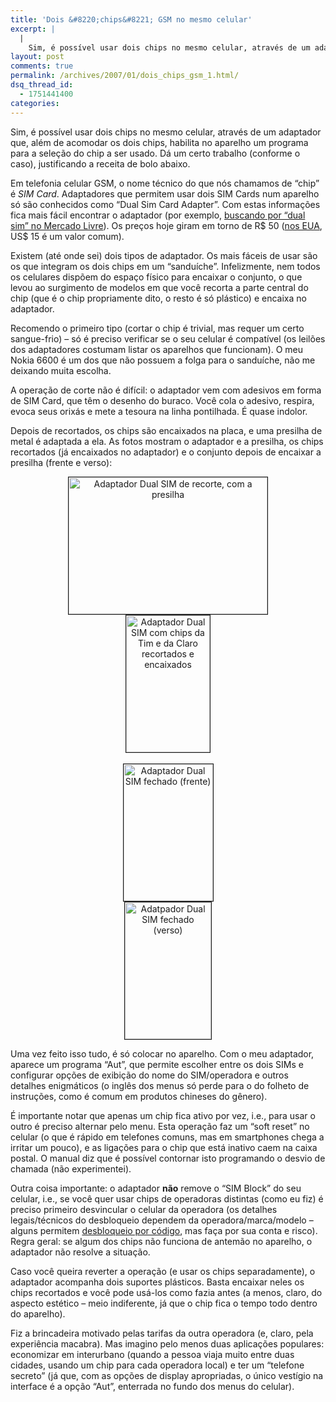 ```yaml
---
title: 'Dois &#8220;chips&#8221; GSM no mesmo celular'
excerpt: |
  |
    Sim, é possível usar dois chips no mesmo celular, através de um adaptador que, além de acomodar os dois chips, habilita no aparelho um programa para a seleção do chip a ser usado. Dá um certo trabalho (conforme o caso),...
layout: post
comments: true
permalink: /archives/2007/01/dois_chips_gsm_1.html/
dsq_thread_id:
  - 1751441400
categories:
---
```

Sim, é possível usar dois chips no mesmo celular, através de um adaptador que, além de acomodar os dois chips, habilita no aparelho um programa para a seleção do chip a ser usado. Dá um certo trabalho (conforme o caso), justificando a receita de bolo abaixo.

Em telefonia celular GSM, o nome técnico do que nós chamamos de &#8220;chip&#8221; é *SIM Card*. Adaptadores que permitem usar dois SIM Cards num aparelho só são conhecidos como &#8220;Dual Sim Card Adapter&#8221;. Com estas informações fica mais fácil encontrar o adaptador (por exemplo, [buscando por &#8220;dual sim&#8221; no Mercado Livre][1]). Os preços hoje giram em torno de R$ 50 ([nos EUA][2], US$ 15 é um valor comum).

Existem (até onde sei) dois tipos de adaptador. Os mais fáceis de usar são os que integram os dois chips em um &#8220;sanduíche&#8221;. Infelizmente, nem todos os celulares dispõem do espaço físico para encaixar o conjunto, o que levou ao surgimento de modelos em que você recorta a parte central do chip (que é o chip propriamente dito, o resto é só plástico) e encaixa no adaptador.

Recomendo o primeiro tipo (cortar o chip é trivial, mas requer um certo sangue-frio) &#8211; só é preciso verificar se o seu celular é compatível (os leilões dos adaptadores costumam listar os aparelhos que funcionam). O meu Nokia 6600 é um dos que não possuem a folga para o sanduíche, não me deixando muita escolha.

A operação de corte não é difícil: o adaptador vem com adesivos em forma de SIM Card, que têm o desenho do buraco. Você cola o adesivo, respira, evoca seus orixás e mete a tesoura na linha pontilhada. É quase indolor.

Depois de recortados, os chips são encaixados na placa, e uma presilha de metal é adaptada a ela. As fotos mostram o adaptador e a presilha, os chips recortados (já encaixados no adaptador) e o conjunto depois de encaixar a presilha (frente e verso):

<div style="text-align:center; width:100%">
  <img title="Adaptador Dual SIM de recorte, com a presilha" src="//chester.me/archives/img/dualsim1.jpg" width="318" height="219" border="1" /><br /> <img title="Adaptador Dual SIM com chips da Tim e da Claro recortados e encaixados" src="//chester.me/archives/img/dualsim2.jpg" width="134" height="219" border="1" /><br /><br /> <img title="Adaptador Dual SIM fechado (frente)" src="//chester.me/archives/img/dualsim3.jpg" width="143" height="219" border="1" /><br /> <img title="Adatpador Dual SIM fechado (verso)" src="//chester.me/archives/img/dualsim4.jpg" width="138" height="219" border="1" />
</div>

Uma vez feito isso tudo, é só colocar no aparelho. Com o meu adaptador, aparece um programa &#8220;Aut&#8221;, que permite escolher entre os dois SIMs e configurar opções de exibição do nome do SIM/operadora e outros detalhes enigmáticos (o inglês dos menus só perde para o do folheto de instruções, como é comum em produtos chineses do gênero).

É importante notar que apenas um chip fica ativo por vez, i.e., para usar o outro é preciso alternar pelo menu. Esta operação faz um &#8220;soft reset&#8221; no celular (o que é rápido em telefones comuns, mas em smartphones chega a irritar um pouco), e as ligações para o chip que está inativo caem na caixa postal. O manual diz que é possível contornar isto programando o desvio de chamada (não experimentei).

Outra coisa importante: o adaptador **não** remove o &#8220;SIM Block&#8221; do seu celular, i.e., se você quer usar chips de operadoras distintas (como eu fiz) é preciso primeiro desvincular o celular da operadora (os detalhes legais/técnicos do desbloqueio dependem da operadora/marca/modelo &#8211; alguns permitem [desbloqueio por código][3], mas faça por sua conta e risco). Regra geral: se algum dos chips não funciona de antemão no aparelho, o adaptador não resolve a situação.

Caso você queira reverter a operação (e usar os chips separadamente), o adaptador acompanha dois suportes plásticos. Basta encaixar neles os chips recortados e você pode usá-los como fazia antes (a menos, claro, do aspecto estético &#8211; meio indiferente, já que o chip fica o tempo todo dentro do aparelho).

Fiz a brincadeira motivado pelas tarifas da outra operadora (e, claro, pela experiência macabra). Mas imagino pelo menos duas aplicações populares: economizar em interurbano (quando a pessoa viaja muito entre duas cidades, usando um chip para cada operadora local) e ter um &#8220;telefone secreto&#8221; (já que, com as opções de display apropriadas, o único vestígio na interface é a opção &#8220;Aut&#8221;, enterrada no fundo dos menus do celular).

 [1]: http://lista.mercadolivre.com.br/dual-sim
 [2]: http://duosim.com/
 [3]: http://www.peters1.dk/webtools/nokia/nokiaonline.php?sprog=pt_br
